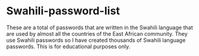 # Swahili-password-list
These are a total of passwords that are written in the Swahili language that are used by almost all the countries of the East African community. They use Swahili passwords so I have created thousands of Swahili language passwords.  This is for educational purposes only.
